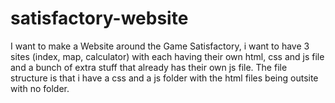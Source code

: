 # satisfactory-website
I want to make a Website around the Game Satisfactory,
i want to have 3 sites (index, map, calculator) with each having their own
html, css and js file and a bunch of extra stuff that already has their own js file.
The file structure is that i have a css and a js folder
with the html files being outsite with no folder.

